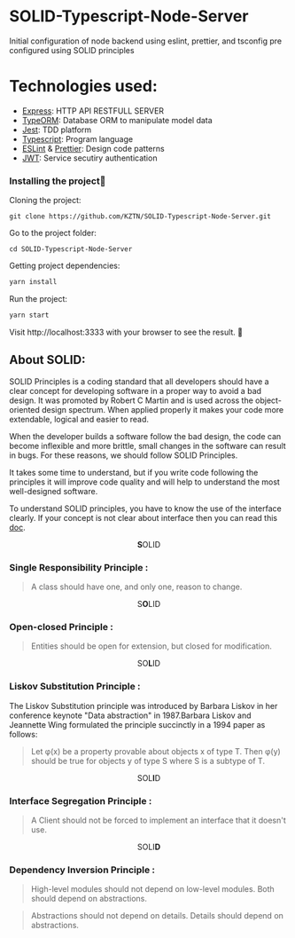 # SOLID-Typescript-Node-Server
Initial configuration of node backend using eslint, prettier, and tsconfig pre configured using SOLID principles

# Technologies used:
- [Express](https://github.com/expressjs/express): HTTP API RESTFULL SERVER
- [TypeORM](https://typeorm.io/#/): Database ORM to manipulate model data
- [Jest](https://jestjs.io/): TDD platform
- [Typescript](https://www.typescriptlang.org/): Program language
- [ESLint](https://eslint.org/) & [Prettier](https://prettier.io/): Design code patterns
- [JWT](https://www.npmjs.com/package/jsonwebtoken): Service secutiry authentication
### Installing the project🚀
Cloning the project:

```
git clone https://github.com/KZTN/SOLID-Typescript-Node-Server.git
```

Go to the project folder:

```
cd SOLID-Typescript-Node-Server
```

Getting project dependencies:

```bash
yarn install
```

Run the project:

```bash
yarn start
```

Visit http://localhost:3333 with your browser to see the result. 🎉

## About SOLID:
SOLID Principles is a coding standard that all developers should have a clear concept for developing software in a proper way to avoid a bad design. It was promoted by Robert C Martin and is used across the object-oriented design spectrum. When applied properly it makes your code more extendable, logical and easier to read.

When the developer builds a software follow the bad design, the code can become inflexible and more brittle, small changes in the software can result in bugs. For these reasons, we should follow SOLID Principles.

It takes some time to understand, but if you write code following the principles it will improve code quality and will help to understand the most well-designed software.

To understand SOLID principles, you have to know the use of the interface clearly. If your concept is not clear about interface then you can read this [doc](https://medium.com/better-programming/understanding-use-of-interface-and-abstract-class-9a82f5f15837).

<p align="center"><b>S</b>OLID</p>

### Single Responsibility Principle :
>A class should have one, and only one, reason to change.

<p align="center">S<b>O</b>LID</p>

### Open-closed Principle :
>Entities should be open for extension, but closed for modification.

<p align="center">SO<b>L</b>ID</p>

### Liskov Substitution Principle :
The Liskov Substitution principle was introduced by Barbara Liskov in her conference 
keynote "Data abstraction" in 1987.Barbara Liskov and Jeannette Wing formulated 
the principle succinctly in a 1994 paper as follows:
>Let φ(x) be a property provable about objects x of type T. Then φ(y) should be true for objects y of type S where S is a subtype of T.

<p align="center">SOL<b>I</b>D</p>

### Interface Segregation Principle :

>A Client should not be forced to implement an interface that it doesn't use.

<p align="center">SOLI<b>D</b></p>

### Dependency Inversion Principle :

> High-level modules should not depend on low-level modules. Both should depend on abstractions.

> Abstractions should not depend on details. Details should depend on abstractions.
